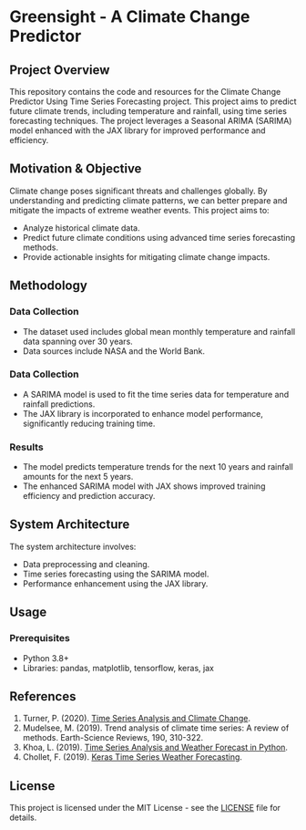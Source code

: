 # Greensight - A Climate Change Predictor

## Project Overview

This repository contains the code and resources for the Climate Change Predictor Using Time Series Forecasting project. This project aims to predict future climate trends, including temperature and rainfall, using time series forecasting techniques. The project leverages a Seasonal ARIMA (SARIMA) model enhanced with the JAX library for improved performance and efficiency.

## Motivation & Objective

Climate change poses significant threats and challenges globally. By understanding and predicting climate patterns, we can better prepare and mitigate the impacts of extreme weather events. This project aims to:

- Analyze historical climate data.
- Predict future climate conditions using advanced time series forecasting methods.
- Provide actionable insights for mitigating climate change impacts.

## Methodology

### Data Collection
- The dataset used includes global mean monthly temperature and rainfall data spanning over 30 years.
- Data sources include NASA and the World Bank.

### Data Collection
- A SARIMA model is used to fit the time series data for temperature and rainfall predictions.
- The JAX library is incorporated to enhance model performance, significantly reducing training time.

### Results
- The model predicts temperature trends for the next 10 years and rainfall amounts for the next 5 years.
- The enhanced SARIMA model with JAX shows improved training efficiency and prediction accuracy.

## System Architecture

The system architecture involves:
- Data preprocessing and cleaning.
- Time series forecasting using the SARIMA model.
- Performance enhancement using the JAX library.

## Usage

### Prerequisites
- Python 3.8+
- Libraries: pandas, matplotlib, tensorflow, keras, jax

## References

1. Turner, P. (2020). [Time Series Analysis and Climate Change](https://towardsdatascience.com/time-series-analysis-and-climate-change-7bb4371021e).
2. Mudelsee, M. (2019). Trend analysis of climate time series: A review of methods. Earth-Science Reviews, 190, 310-322.
3. Khoa, L. (2019). [Time Series Analysis and Weather Forecast in Python](https://medium.com/@llmkhoa511/time-series-analysis-and-weather-forecast-in-python-e80b664c7f71).
4. Chollet, F. (2019). [Keras Time Series Weather Forecasting](https://keras.io/examples/timeseries/timeseries_weather_forecasting/).

## License

This project is licensed under the MIT License - see the [LICENSE](LICENSE) file for details.
